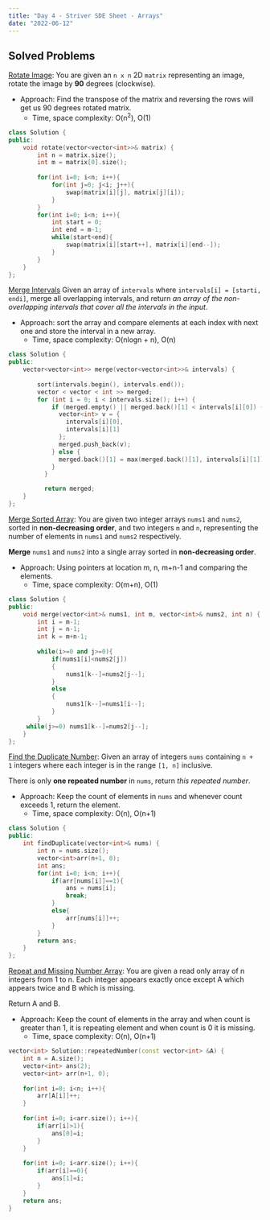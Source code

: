 ```yaml
---
title: "Day 4 - Striver SDE Sheet - Arrays"
date: "2022-06-12"
---
```

## Solved Problems
[Rotate Image](https://leetcode.com/problems/rotate-image/): You are given an `n x n` 2D `matrix` representing an image, rotate the image by **90** degrees (clockwise).
- Approach: Find the transpose of the matrix and reversing the rows will get us 90 degrees rotated matrix.
	- Time, space complexity: O(n<sup>2</sup>), O(1)

```cpp
class Solution {
public:
    void rotate(vector<vector<int>>& matrix) {
        int n = matrix.size();
        int m = matrix[0].size();
        
        for(int i=0; i<n; i++){
            for(int j=0; j<i; j++){
                swap(matrix[i][j], matrix[j][i]);
            }
        }
        for(int i=0; i<n; i++){
            int start = 0;
            int end = m-1;
            while(start<end){
                swap(matrix[i][start++], matrix[i][end--]);
            }
        }
    }
};
```

[Merge Intervals](https://leetcode.com/problems/merge-intervals/) Given an array of `intervals` where `intervals[i] = [starti, endi]`, merge all overlapping intervals, and return _an array of the non-overlapping intervals that cover all the intervals in the input_.
- Approach: sort the array and compare elements at each index with next one and store the interval in a new array.
	- Time, space complexity: O(nlogn + n), O(n)

```cpp
class Solution {
public:
    vector<vector<int>> merge(vector<vector<int>>& intervals) {
        
        sort(intervals.begin(), intervals.end());
        vector < vector < int >> merged;
        for (int i = 0; i < intervals.size(); i++) {
            if (merged.empty() || merged.back()[1] < intervals[i][0]) {
              vector<int> v = {
                intervals[i][0],
                intervals[i][1]
              };
              merged.push_back(v);
            } else {
              merged.back()[1] = max(merged.back()[1], intervals[i][1]);
            }
          }

          return merged;
    }
};
```

[Merge Sorted Array](https://leetcode.com/problems/merge-sorted-array/): You are given two integer arrays `nums1` and `nums2`, sorted in **non-decreasing order**, and two integers `m` and `n`, representing the number of elements in `nums1` and `nums2` respectively.

**Merge** `nums1` and `nums2` into a single array sorted in **non-decreasing order**.

- Approach: Using pointers at location m, n, m+n-1 and comparing the elements.
	- Time, space complexity: O(m+n), O(1)

```cpp
class Solution {
public:
    void merge(vector<int>& nums1, int m, vector<int>& nums2, int n) {
        int i = m-1;
        int j = n-1;
        int k = m+n-1;
        
        while(i>=0 and j>=0){
	        if(nums1[i]<nums2[j])
	        {
	            nums1[k--]=nums2[j--]; 
            }
            else
            {
                nums1[k--]=nums1[i--]; 
            }
        }
     while(j>=0) nums1[k--]=nums2[j--];
    }
};
```

[Find the Duplicate Number](https://leetcode.com/problems/find-the-duplicate-number/): Given an array of integers `nums` containing `n + 1` integers where each integer is in the range `[1, n]` inclusive.

There is only **one repeated number** in `nums`, return _this repeated number_.

- Approach: Keep the count of elements in `nums` and whenever count exceeds 1, return the element.
	- Time, space complexity: O(n), O(n+1)

```cpp
class Solution {
public:
    int findDuplicate(vector<int>& nums) {
        int n = nums.size();
        vector<int>arr(n+1, 0);
        int ans;
        for(int i=0; i<n; i++){
            if(arr[nums[i]]==1){
                ans = nums[i];
                break;
            }
            else{
                arr[nums[i]]++;
            }
        }
        return ans;
    }
};
```

[Repeat and Missing Number Array](https://www.interviewbit.com/problems/repeat-and-missing-number-array/): You are given a read only array of n integers from 1 to n. Each integer appears exactly once except A which appears twice and B which is missing.

Return A and B.

- Approach: Keep the count of elements in the array and when count is greater than 1, it is repeating element and when count is 0 it is missing.
	- Time, space complexity: O(n), O(n+1)

```cpp
vector<int> Solution::repeatedNumber(const vector<int> &A) {
    int n = A.size();
    vector<int> ans(2);
    vector<int> arr(n+1, 0);
    
    for(int i=0; i<n; i++){
        arr[A[i]]++;
    }
    
    for(int i=0; i<arr.size(); i++){
        if(arr[i]>1){
            ans[0]=i;
        }
    }
    
    for(int i=0; i<arr.size(); i++){
        if(arr[i]==0){
            ans[1]=i;
        }
    }
    return ans;
}
```

